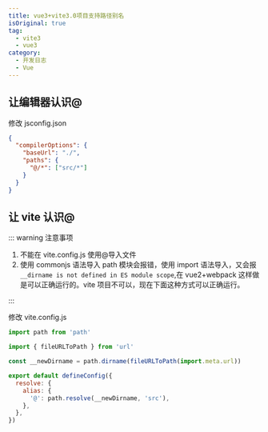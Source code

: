 ```yaml
---
title: vue3+vite3.0项目支持路径别名
isOriginal: true
tag:
  - vite3
  - vue3
category:
  - 开发日志
  - Vue
---
```


## 让编辑器认识@

修改 jsconfig.json

```json
{
  "compilerOptions": {
    "baseUrl": "./",
    "paths": {
      "@/*": ["src/*"]
    }
  }
}
```

## 让 vite 认识@

::: warning 注意事项

1. 不能在 vite.config.js 使用@导入文件
2. 使用 commonjs 语法导入 path 模块会报错，使用 import 语法导入，又会报`__dirname is not defined in ES module scope`,在 vue2+webpack 这样做是可以正确运行的。vite 项目不可以，现在下面这种方式可以正确运行。

:::

修改 vite.config.js

```js
import path from 'path'

import { fileURLToPath } from 'url'

const __newDirname = path.dirname(fileURLToPath(import.meta.url))

export default defineConfig({
  resolve: {
    alias: {
      '@': path.resolve(__newDirname, 'src'),
    },
  },
})
```
